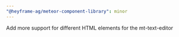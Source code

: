 ```yaml
---
"@heyframe-ag/meteor-component-library": minor
---
```


Add more support for different HTML elements for the mt-text-editor
